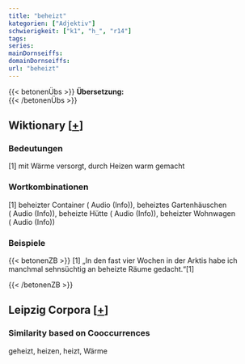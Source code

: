 ```yaml
---
title: "beheizt"
kategorien: ["Adjektiv"]
schwierigkeit: ["k1", "h_", "r14"]
tags:
series:
mainDornseiffs:
domainDornseiffs:
url: "beheizt"
---
```


{{< betonenÜbs >}}
**Übersetzung:**  
{{< /betonenÜbs >}}

## Wiktionary [[+](https://de.wiktionary.org/wiki/beheizt)]

### Bedeutungen
[1] mit Wärme versorgt, durch Heizen warm gemacht  

### Wortkombinationen
[1] beheizter Container ( Audio (Info)), beheiztes Gartenhäuschen ( Audio (Info)), beheizte Hütte ( Audio (Info)), beheizter Wohnwagen ( Audio (Info))  

### Beispiele
{{< betonenZB >}}
[1] „In den fast vier Wochen in der Arktis habe ich manchmal sehnsüchtig an beheizte Räume gedacht.“[1]  

{{< /betonenZB >}}

## Leipzig Corpora [[+](https://corpora.uni-leipzig.de/en/res?word=beheizt&corpusId=deu_newscrawl-public_2018)]


### Similarity based on Cooccurrences
geheizt, heizen, heizt, Wärme

